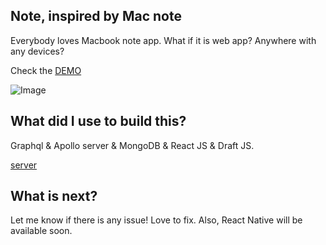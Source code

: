## Note, inspired by Mac note

Everybody loves Macbook note app. What if it is web app? Anywhere with any devices?

Check the [DEMO](https://ryanwlee.com/note-client)

![Image](https://github.com/ryanwlee/note-client/blob/master/src/img/note.gif)

## What did I use to build this?

Graphql & Apollo server & MongoDB & React JS & Draft JS.

[server](https://github.com/ryanwlee/note)

## What is next?

Let me know if there is any issue! Love to fix. Also, React Native will be available soon.
